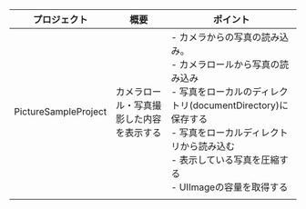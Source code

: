 |プロジェクト|概要|ポイント|
|---|---|---|
|PictureSampleProject|カメラロール・写真撮影した内容を表示する|- カメラからの写真の読み込み。<br> - カメラロールから写真の読み込み <br> - 写真をローカルのディレクトリ(documentDirectory)に保存する <br> - 写真をローカルディレクトリから読み込む<br> - 表示している写真を圧縮する <br> - UIImageの容量を取得する|
|||||
